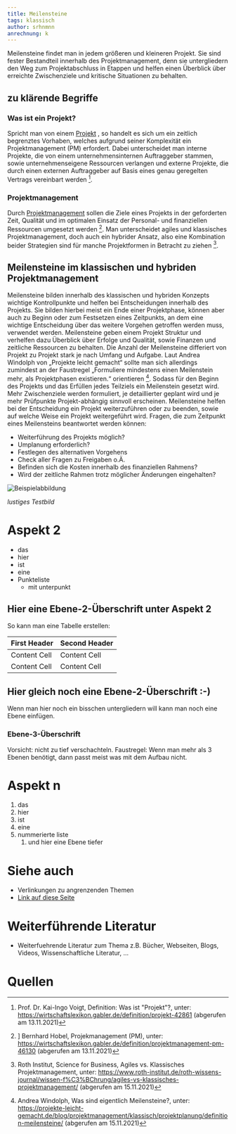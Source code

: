 ```yaml
---
title: Meilensteine
tags: klassisch
author: srhnmnn
anrechnung: k
---
```


Meilensteine findet man in jedem größeren und kleineren Projekt. 
Sie sind fester Bestandteil innerhalb des Projektmanagement, denn sie untergliedern den Weg zum Projektabschluss 
in Etappen und helfen einen Überblick über erreichte Zwischenziele und kritische Situationen zu behalten.

## zu klärende Begriffe

### Was ist ein Projekt?

Spricht man von einem [Projekt](Projekt.md) , so handelt es sich um ein zeitlich begrenztes Vorhaben, 
welches aufgrund seiner Komplexität ein Projektmanagement (PM) erfordert. 
Dabei unterscheidet man interne Projekte, die von einem unternehmensinternen Auftraggeber stammen, 
sowie unternehmenseigene Ressourcen verlangen und externe Projekte, die durch einen externen Auftraggeber
auf Basis eines genau geregelten Vertrags vereinbart werden [^1].

### Projektmanagement

Durch [Projektmanagement](Projektmanagement.md) sollen die Ziele eines Projekts in der geforderten Zeit, Qualität und im optimalen 
Einsatz der Personal- und finanziellen Ressourcen umgesetzt werden [^2]. Man unterscheidet agiles und 
klassisches Projektmanagement, doch auch ein hybrider Ansatz, also eine Kombination beider Strategien sind 
für manche Projektformen in Betracht zu ziehen [^3]. 

## Meilensteine im klassischen und hybriden Projektmanagement


Meilensteine bilden innerhalb des klassischen und hybriden Konzepts wichtige Kontrollpunkte 
und helfen bei Entscheidungen innerhalb des Projekts. Sie bilden hierbei meist ein Ende einer Projektphase, 
können aber auch zu Beginn oder zum Festsetzen eines Zeitpunkts, 
an dem eine wichtige Entscheidung über das weitere Vorgehen getroffen werden muss, verwendet werden. 
Meilensteine geben einem Projekt Struktur und verhelfen dazu Überblick über Erfolge und Qualität, 
sowie Finanzen und zeitliche Ressourcen zu behalten. Die Anzahl der Meilensteine differiert von Projekt 
zu Projekt stark je nach Umfang und Aufgabe. Laut Andrea Windolph von „Projekte leicht gemacht“ sollte man sich 
allerdings zumindest an der Faustregel „Formuliere mindestens einen Meilenstein mehr, als Projektphasen existieren.“ 
orientieren [^4]. Sodass für den Beginn des Projekts und das Erfüllen jedes Teilziels ein Meilenstein gesetzt wird. 
Mehr Zwischenziele werden formuliert, je detaillierter geplant wird und je mehr Prüfpunkte Projekt-abhängig sinnvoll erscheinen.
Meilensteine helfen bei der Entscheidung ein Projekt weiterzuführen oder zu beenden, sowie auf welche Weise ein Projekt weitergeführt wird.
Fragen, die zum Zeitpunkt eines Meilensteins beantwortet werden können:
* Weiterführung des Projekts möglich?
* Umplanung erforderlich?
*	Festlegen des alternativen Vorgehens
*	Check aller Fragen zu Freigaben o.Ä.
*	Befinden sich die Kosten innerhalb des finanziellen Rahmens?
*	Wird der zeitliche Rahmen trotz möglicher Änderungen eingehalten?

 



![Beispielabbildung](Meilensteine/test-file.jpg)

*lustiges Testbild*

# Aspekt 2

* das
* hier 
* ist
* eine 
* Punkteliste
  - mit unterpunkt

## Hier eine Ebene-2-Überschrift unter Aspekt 2

So kann man eine Tabelle erstellen:

| First Header  | Second Header |
| ------------- | ------------- |
| Content Cell  | Content Cell  |
| Content Cell  | Content Cell  |

## Hier gleich noch eine Ebene-2-Überschrift :-)

Wenn man hier noch ein bisschen untergliedern will kann man noch eine Ebene einfügen.

### Ebene-3-Überschrift

Vorsicht: nicht zu tief verschachteln. Faustregel: Wenn man mehr als 3 
Ebenen benötigt, dann passt meist was mit dem Aufbau nicht.

# Aspekt n

1. das
2. hier 
4. ist 
4. eine
7. nummerierte liste
   1. und hier eine Ebene tiefer


# Siehe auch

* Verlinkungen zu angrenzenden Themen
* [Link auf diese Seite](Meilensteine.md)

# Weiterführende Literatur

* Weiterfuehrende Literatur zum Thema z.B. Bücher, Webseiten, Blogs, Videos, Wissenschaftliche Literatur, ...

# Quellen

[^1]: Prof. Dr. Kai-Ingo Voigt, Definition: Was ist "Projekt"?, unter:
https://wirtschaftslexikon.gabler.de/definition/projekt-42861 (abgerufen am 13.11.2021)
[^2]: ] Bernhard Hobel, Projekmanagement (PM), unter: https://wirtschaftslexikon.gabler.de/definition/projektmanagement-pm-46130 (abgerufen am 13.11.2021)
[^3]: Roth Institut, Science for Business, Agiles vs. Klassisches Projektmanagement, unter: https://www.roth-institut.de/roth-wissens-journal/wissen-f%C3%BChrung/agiles-vs-klassisches-projektmanagement/ (abgerufen am 15.11.2021)
[^4]: Andrea Windolph, Was sind eigentlich Meilensteine?, unter: https://projekte-leicht-gemacht.de/blog/projektmanagement/klassisch/projektplanung/definition-meilensteine/ (abgerufen am 15.11.2021)

